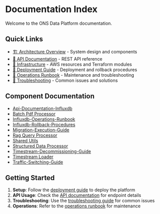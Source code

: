 # Documentation Index

Welcome to the ONS Data Platform documentation.

## Quick Links

- [🏗️ Architecture Overview](architecture.md) - System design and components
- [🚀 API Documentation](api.md) - REST API reference
- [🔧 Infrastructure](infrastructure.md) - AWS resources and Terraform modules
- [🚢 Deployment Guide](deployment-guide.md) - Deployment and rollback procedures
- [🔧 Operations Runbook](operations-runbook.md) - Maintenance and troubleshooting
- [🧪 Troubleshooting](troubleshooting.md) - Common issues and solutions

## Component Documentation

- [Api-Documentation-Influxdb](api-documentation-influxdb.md)
- [Batch Pdf Processor](batch_pdf_processor.md)
- [Influxdb-Operations-Runbook](influxdb-operations-runbook.md)
- [Influxdb-Rollback-Procedures](influxdb-rollback-procedures.md)
- [Migration-Execution-Guide](migration-execution-guide.md)
- [Rag Query Processor](rag_query_processor.md)
- [Shared Utils](shared_utils.md)
- [Structured Data Processor](structured_data_processor.md)
- [Timestream-Decommissioning-Guide](timestream-decommissioning-guide.md)
- [Timestream Loader](timestream_loader.md)
- [Traffic-Switching-Guide](traffic-switching-guide.md)

## Getting Started

1. **Setup**: Follow the [deployment guide](deployment-guide.md) to deploy the platform
2. **API Usage**: Check the [API documentation](api.md) for endpoint details
3. **Troubleshooting**: Use the [troubleshooting guide](troubleshooting.md) for common issues
4. **Operations**: Refer to the [operations runbook](operations-runbook.md) for maintenance

